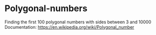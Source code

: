 # Polygonal-numbers
Finding the first 100 polygonal numbers with sides between 3 and 10000
Documentation:
https://en.wikipedia.org/wiki/Polygonal_number
